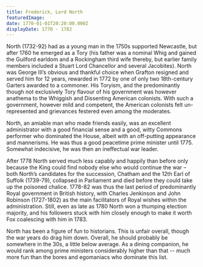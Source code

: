 ```yaml
---
title: Frederick, Lord North
featuredImage:
date: 1770-01-01T20:20:00.000Z
displayDate: 1770 - 1782
---
```


North (1732-92) had as a young man in the 1750s supported Newcastle, but after 1760 he emerged as a Tory (his father was a nominal Whig and gained the Guilford earldom and a Rockingham third wife thereby, but earlier family members included a Stuart Lord Chancellor and several Jacobites). North was George III’s obvious and thankful choice when Grafton resigned and served him for 12 years, rewarded in 1772 by one of only two 18th-century Garters awarded to a commoner. His Toryism, and the predominantly though not exclusively Tory flavour of his government was however anathema to the Whiggish and Dissenting American colonists. With such a government, however mild and competent, the American colonists felt un-represented and grievances festered even among the moderates.

North, an amiable man who made friends easily, was an excellent administrator with a good financial sense and a good, witty Commons performer who dominated the House, albeit with an off-putting appearance and mannerisms. He was thus a good peacetime prime minister until 1775. Somewhat indecisive, he was then an ineffectual war leader.

After 1778 North served much less capably and happily than before only because the King could find nobody else who would continue the war – both North’s candidates for the succession, Chatham and the 12th Earl of Suffolk (1739-79), collapsed in Parliament and died before they could take up the poisoned chalice. 1778-82 was thus the last period of predominantly Royal government in British history, with Charles Jenkinson and John Robinson (1727-1802) as the main facilitators of Royal wishes within the administration. Still, even as late as 1780 North won a thumping election majority, and his followers stuck with him closely enough to make it worth Fox coalescing with him in 1783.

North has been a figure of fun to historians. This is unfair overall, though the war years do drag him down. Overall, he should probably be somewhere in the 30s, a little below average. As a dining companion, he would rank among prime ministers considerably higher than that -- much more fun than the bores and egomaniacs who dominate this list.
